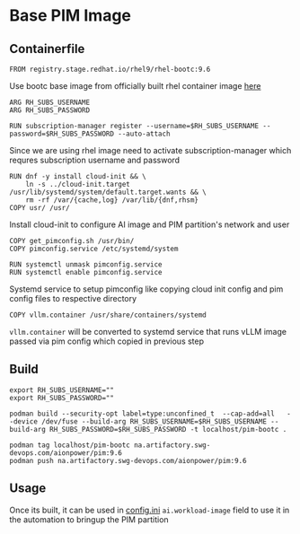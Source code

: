 # Base PIM Image

## Containerfile
```
FROM registry.stage.redhat.io/rhel9/rhel-bootc:9.6
```
Use bootc base image from officially built rhel container image [here](https://catalog.redhat.com/search?gs&q=bootc) 

```
ARG RH_SUBS_USERNAME
ARG RH_SUBS_PASSWORD

RUN subscription-manager register --username=$RH_SUBS_USERNAME --password=$RH_SUBS_PASSWORD --auto-attach
```
Since we are using rhel image need to activate subscription-manager which requres subscription username and password

```
RUN dnf -y install cloud-init && \
    ln -s ../cloud-init.target /usr/lib/systemd/system/default.target.wants && \
    rm -rf /var/{cache,log} /var/lib/{dnf,rhsm}
COPY usr/ /usr/
```
Install cloud-init to configure AI image and PIM partition's network and user

```
COPY get_pimconfig.sh /usr/bin/
COPY pimconfig.service /etc/systemd/system

RUN systemctl unmask pimconfig.service
RUN systemctl enable pimconfig.service
```
Systemd service to setup pimconfig like copying cloud init config and pim config files to respective directory

```
COPY vllm.container /usr/share/containers/systemd
```
`vllm.container` will be converted to systemd service that runs vLLM image passed via pim config which copied in previous step

## Build

```
export RH_SUBS_USERNAME=""
export RH_SUBS_PASSWORD=""

podman build --security-opt label=type:unconfined_t  --cap-add=all   --device /dev/fuse --build-arg RH_SUBS_USERNAME=$RH_SUBS_USERNAME --build-arg RH_SUBS_PASSWORD=$RH_SUBS_PASSWORD -t localhost/pim-bootc .

podman tag localhost/pim-bootc na.artifactory.swg-devops.com/aionpower/pim:9.6
podman push na.artifactory.swg-devops.com/aionpower/pim:9.6

```

## Usage
Once its built, it can be used in [config.ini](../../config.ini) `ai.workload-image` field to use it in the automation to bringup the PIM partition
